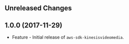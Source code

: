 Unreleased Changes
------------------

1.0.0 (2017-11-29)
------------------

* Feature - Initial release of `aws-sdk-kinesisvideomedia`.

